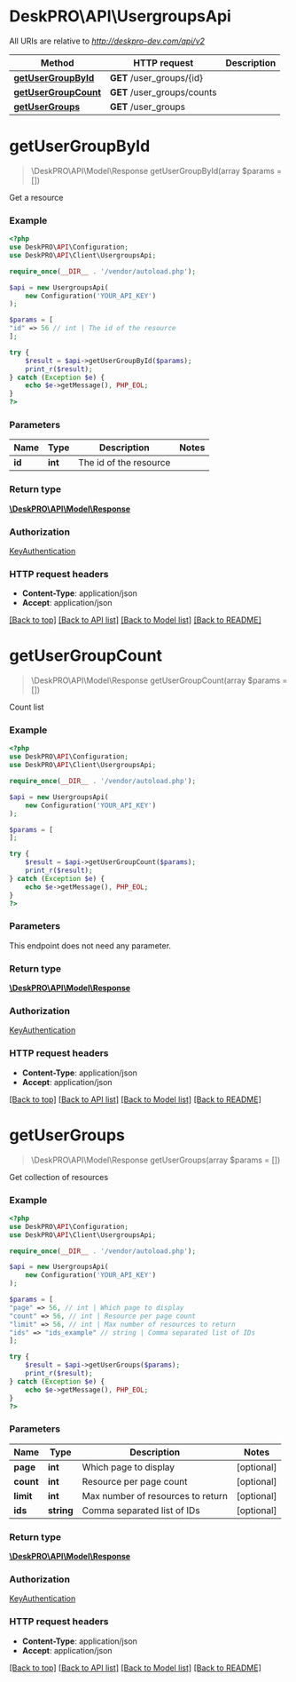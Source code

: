 # DeskPRO\API\UsergroupsApi

All URIs are relative to *http://deskpro-dev.com/api/v2*

Method | HTTP request | Description
------------- | ------------- | -------------
[**getUserGroupById**](UsergroupsApi.md#getUserGroupById) | **GET** /user_groups/{id} | 
[**getUserGroupCount**](UsergroupsApi.md#getUserGroupCount) | **GET** /user_groups/counts | 
[**getUserGroups**](UsergroupsApi.md#getUserGroups) | **GET** /user_groups | 


# **getUserGroupById**
> \DeskPRO\API\Model\Response getUserGroupById(array $params = [])



Get a resource

### Example
```php
<?php
use DeskPRO\API\Configuration;
use DeskPRO\API\Client\UsergroupsApi;

require_once(__DIR__ . '/vendor/autoload.php');

$api = new UsergroupsApi(
    new Configuration('YOUR_API_KEY')
);

$params = [
"id" => 56 // int | The id of the resource
];

try {
    $result = $api->getUserGroupById($params);
    print_r($result);
} catch (Exception $e) {
    echo $e->getMessage(), PHP_EOL;
}
?>
```

### Parameters

Name | Type | Description  | Notes
------------- | ------------- | ------------- | -------------
 **id** | **int**| The id of the resource |

### Return type

[**\DeskPRO\API\Model\Response**](../Model/Response.md)

### Authorization

[KeyAuthentication](../../README.md#KeyAuthentication)

### HTTP request headers

 - **Content-Type**: application/json
 - **Accept**: application/json

[[Back to top]](#) [[Back to API list]](../../README.md#documentation-for-api-endpoints) [[Back to Model list]](../../README.md#documentation-for-models) [[Back to README]](../../README.md)

# **getUserGroupCount**
> \DeskPRO\API\Model\Response getUserGroupCount(array $params = [])



Count list

### Example
```php
<?php
use DeskPRO\API\Configuration;
use DeskPRO\API\Client\UsergroupsApi;

require_once(__DIR__ . '/vendor/autoload.php');

$api = new UsergroupsApi(
    new Configuration('YOUR_API_KEY')
);

$params = [
];

try {
    $result = $api->getUserGroupCount($params);
    print_r($result);
} catch (Exception $e) {
    echo $e->getMessage(), PHP_EOL;
}
?>
```

### Parameters
This endpoint does not need any parameter.

### Return type

[**\DeskPRO\API\Model\Response**](../Model/Response.md)

### Authorization

[KeyAuthentication](../../README.md#KeyAuthentication)

### HTTP request headers

 - **Content-Type**: application/json
 - **Accept**: application/json

[[Back to top]](#) [[Back to API list]](../../README.md#documentation-for-api-endpoints) [[Back to Model list]](../../README.md#documentation-for-models) [[Back to README]](../../README.md)

# **getUserGroups**
> \DeskPRO\API\Model\Response getUserGroups(array $params = [])



Get collection of resources

### Example
```php
<?php
use DeskPRO\API\Configuration;
use DeskPRO\API\Client\UsergroupsApi;

require_once(__DIR__ . '/vendor/autoload.php');

$api = new UsergroupsApi(
    new Configuration('YOUR_API_KEY')
);

$params = [
"page" => 56, // int | Which page to display
"count" => 56, // int | Resource per page count
"limit" => 56, // int | Max number of resources to return
"ids" => "ids_example" // string | Comma separated list of IDs
];

try {
    $result = $api->getUserGroups($params);
    print_r($result);
} catch (Exception $e) {
    echo $e->getMessage(), PHP_EOL;
}
?>
```

### Parameters

Name | Type | Description  | Notes
------------- | ------------- | ------------- | -------------
 **page** | **int**| Which page to display | [optional]
 **count** | **int**| Resource per page count | [optional]
 **limit** | **int**| Max number of resources to return | [optional]
 **ids** | **string**| Comma separated list of IDs | [optional]

### Return type

[**\DeskPRO\API\Model\Response**](../Model/Response.md)

### Authorization

[KeyAuthentication](../../README.md#KeyAuthentication)

### HTTP request headers

 - **Content-Type**: application/json
 - **Accept**: application/json

[[Back to top]](#) [[Back to API list]](../../README.md#documentation-for-api-endpoints) [[Back to Model list]](../../README.md#documentation-for-models) [[Back to README]](../../README.md)

